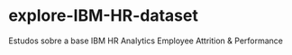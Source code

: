 # explore-IBM-HR-dataset
Estudos sobre a base IBM HR Analytics Employee Attrition &amp; Performance
